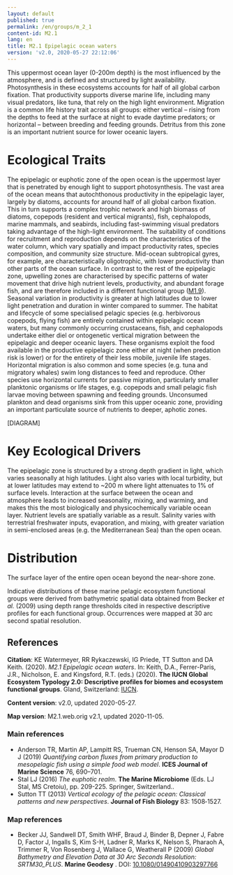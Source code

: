 ```yaml
---
layout: default
published: true
permalink: /en/groups/m_2_1
content-id: M2.1
lang: en
title: M2.1 Epipelagic ocean waters
version: 'v2.0, 2020-05-27 22:12:06'
---
```


This uppermost ocean layer (0-200m depth) is the most influenced by the atmosphere, and is defined and structured by light availability. Photosynthesis in these ecosystems accounts for half of all global carbon fixation. That productivity supports diverse marine life, including many visual predators, like tuna, that rely on the high light environment. Migration is a common life history trait across all groups: either vertical – rising from the depths to feed at the surface at night to evade daytime predators; or horizontal – between breeding and feeding grounds. Detritus from this zone is an important nutrient source for lower oceanic layers.

# Ecological Traits
 
The epipelagic or euphotic zone of the open ocean is the uppermost layer that is penetrated by enough light to support photosynthesis. The vast area of the ocean means that autochthonous productivity in the epipelagic layer, largely by diatoms, accounts for around half of all global carbon fixation. This in turn supports a complex trophic network and high biomass of diatoms, copepods (resident and vertical migrants), fish, cephalopods, marine mammals, and seabirds, including fast-swimming visual predators taking advantage of the high-light environment. The suitability of conditions for recruitment and reproduction depends on the characteristics of the water column, which vary spatially and impact productivity rates, species composition, and community size structure. Mid-ocean subtropical gyres, for example, are characteristically oligotrophic, with lower productivity than other parts of the ocean surface. In contrast to the rest of the epipelagic zone, upwelling zones are characterised by specific patterns of water movement that drive high nutrient levels, productivity, and abundant forage fish, and are therefore included in a different functional group ([M1.9](/explore/groups/M1.9)). Seasonal variation in productivity is greater at high latitudes due to lower light penetration and duration in winter compared to summer. The habitat and lifecycle of some specialised pelagic species (e.g. herbivorous copepods, flying fish) are entirely contained within epipelagic ocean waters, but many commonly occurring crustaceans, fish, and cephalopods undertake either diel or ontogenetic vertical migration between the epipelagic and deeper oceanic layers. These organisms exploit the food available in the productive epipelagic zone either at night (when predation risk is lower) or for the entirety of their less mobile, juvenile life stages. Horizontal migration is also common and some species (e.g. tuna and migratory whales) swim long distances to feed and reproduce. Other species use horizontal currents for passive migration, particularly smaller planktonic organisms or life stages, e.g. copepods and small pelagic fish larvae moving between spawning and feeding grounds. Unconsumed plankton and dead organisms sink from this upper oceanic zone, providing an important particulate source of nutrients to deeper, aphotic zones.

[DIAGRAM]

# Key Ecological Drivers
 
The epipelagic zone is structured by a strong depth gradient in light, which varies seasonally at high latitudes. Light also varies with local turbidity, but at lower latitudes may extend to ~200 m where light attenuates to 1% of surface levels. Interaction at the surface between the ocean and atmosphere leads to increased seasonality, mixing, and warming, and makes this the most biologically and physicochemically variable ocean layer. Nutrient levels are spatially variable as a result. Salinity varies with terrestrial freshwater inputs, evaporation, and mixing, with greater variation in semi-enclosed areas (e.g. the Mediterranean Sea) than the open ocean.
 
# Distribution
 
The surface layer of the entire open ocean beyond the near-shore zone.

Indicative distributions of these marine pelagic ecosystem functional groups were derived from bathymetric spatial data obtained from Becker _et al._ (2009) using depth range thresholds cited in respective descriptive profiles for each functional group. Occurrences were mapped at 30 arc second spatial resolution.

## References

**Citation**: KE Watermeyer, RR Rykaczewski, IG Priede, TT Sutton and DA Keith. (2020). *M2.1 Epipelagic ocean waters*. In: Keith, D.A., Ferrer-Paris, J.R., Nicholson, E. and Kingsford, R.T. (eds.) (2020). **The IUCN Global Ecosystem Typology 2.0: Descriptive profiles for biomes and ecosystem functional groups**. Gland, Switzerland: [IUCN](https://www.iucn.org/resources/publications).

**Content version**: v2.0, updated 2020-05-27.

**Map version**: M2.1.web.orig v2.1, updated 2020-11-05.

### Main references
* Anderson TR, Martin AP, Lampitt RS, Trueman CN, Henson SA, Mayor D J (2019) *Quantifying carbon fluxes from primary production to mesopelagic fish using a simple food web model*. **ICES Journal of Marine Science** 76, 690–701.
* Stal LJ  (2016) *The euphotic realm*. **The Marine Microbiome** (Eds. LJ Stal, MS Cretoiu), pp. 209-225. Springer, Switzerland..
* Sutton TT  (2013) *Vertical ecology of the pelagic ocean: Classical patterns and new perspectives*. **Journal of Fish Biology** 83: 1508‐1527.

### Map references
* Becker JJ, Sandwell DT, Smith WHF, Braud J, Binder B, Depner J, Fabre D, Factor J, Ingalls S, Kim S-H, Ladner R, Marks K, Nelson S, Pharaoh A, Trimmer R, Von Rosenberg J, Wallace G, Weatherall P  (2009) *Global Bathymetry and Elevation Data at 30 Arc Seconds Resolution: SRTM30_PLUS*. **Marine Geodesy** . DOI: [10.1080/01490410903297766](http://doi.org/10.1080/01490410903297766)
